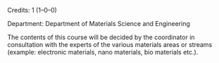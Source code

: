 Credits: 1 (1–0–0)

Department: Department of Materials Science and Engineering

The contents of this course will be decided by the coordinator in consultation with the experts of the various materials areas or streams (example: electronic materials, nano materials, bio materials etc.).